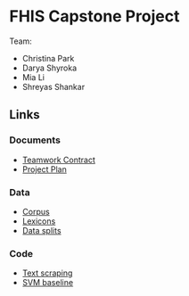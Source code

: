 # FHIS Capstone Project

Team:
* Christina Park
* Darya Shyroka
* Mia Li
* Shreyas Shankar

## Links 

### Documents
- [Teamwork Contract](./docs/Teamwork_contract.md)
- [Project Plan](./docs/Project_Plan.md)

### Data
- [Corpus](./corpus/)
- [Lexicons](./vocab/)
- [Data splits](./data/)

### Code
- [Text scraping](./text_scraping/)
- [SVM baseline](./src/svm_baseline.ipynb)
